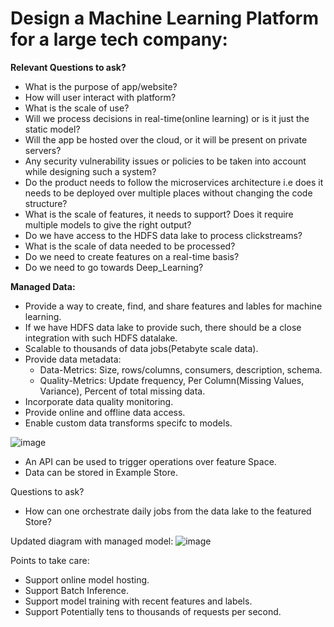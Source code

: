 # Design a Machine Learning Platform for a large tech company:

**Relevant Questions to ask?**
* What is the purpose of app/website?
* How will user interact with platform?
* What is the scale of use?
* Will we process decisions in real-time(online learning) or is it just the static model?
* Will the app be hosted over the cloud, or it will be present on private servers?
* Any security vulnerability issues or policies to be taken into account while designing such a system?
* Do the product needs to follow the microservices architecture i.e does it needs to be deployed over multiple places without changing the code structure?
* What is the scale of features, it needs to support? Does it require multiple models to give the right output?
* Do we have access to the HDFS data lake to process clickstreams?
* What is the scale of data needed to be processed?
* Do we need to create features on a real-time basis?
* Do we need to go towards Deep_Learning?

**Managed Data:** 
* Provide a way to create, find, and share features and lables for machine learning.
* If we have HDFS data lake to provide such, there should be a close integration with such HDFS datalake.
* Scalable to thousands of data jobs(Petabyte scale data).
* Provide data metadata:
	* Data-Metrics: Size, rows/columns, consumers, description, schema.
	* Quality-Metrics: Update frequency, Per Column(Missing Values, Variance), Percent of total missing data.
* Incorporate data quality monitoring.
* Provide online and offline data access.
* Enable custom data transforms specifc to models.

![image](https://user-images.githubusercontent.com/42828760/208073292-1b64a075-b6da-4dee-93fb-981b5ee8dc5f.png)

* An API can be used to trigger operations over feature Space.
* Data can be stored in Example Store.

Questions to ask?
* How can one orchestrate daily jobs from the data lake to the featured Store?

Updated diagram with managed model:
![image](https://user-images.githubusercontent.com/42828760/208103322-adb9ba01-3546-422d-b870-41f325275044.png)

Points to take care:
* Support online model hosting.
* Support Batch Inference.
* Support model training with recent features and labels.
* Support Potentially tens to thousands of requests per second.







	
